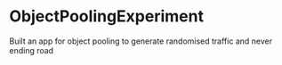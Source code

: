 # ObjectPoolingExperiment
Built an app for object pooling to generate randomised traffic and never ending road
